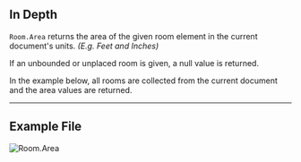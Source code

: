 ## In Depth
`Room.Area` returns the area of the given room element in the current document's units. _(E.g. Feet and Inches)_

If an unbounded or unplaced room is given, a null value is returned.

In the example below, all rooms are collected from the current document and the area values are returned.
___
## Example File

![Room.Area](./Revit.Elements.Room.Area_img.jpg)
